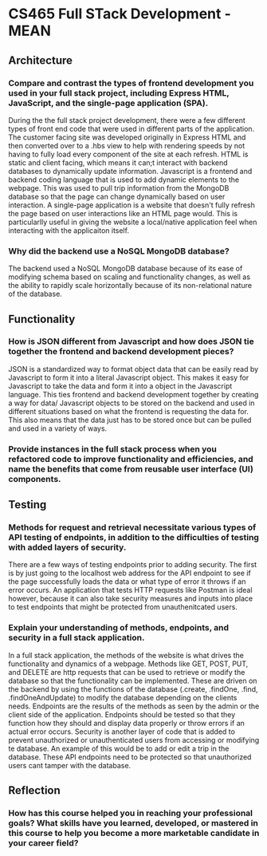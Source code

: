# CS465 Full STack Development - MEAN

## Architecture

### Compare and contrast the types of frontend development you used in your full stack project, including Express HTML, JavaScript, and the single-page application (SPA).

During the the full stack project development, there were a few different types of front end code that were used in different parts of the application.  The customer facing site was developed originally in Express HTML and then converted over to a .hbs view to help with rendering speeds by not having to fully load every component of the site at each refresh.  HTML is static and client facing, which means it can;t interact with backend databases to dynamically update information.  Javascript is a frontend and backend coding language that is used to add dynamic elements to the webpage.  This was used to pull trip information from the MongoDB database so that the page can change dynamically based on user interaction.  A single-page application is a website that doesn't fully refresh the page based on user interactions like an HTML page would.  This is particularlly useful in giving the website a local/native application feel when interacting with the applicaiton itself. 

### Why did the backend use a NoSQL MongoDB database?

The backend used a NoSQL MongoDB database because of its ease of modifying schema based on scaling and functionality changes, as well as the ability to rapidly scale horizontally because of its non-relational nature of the database.

## Functionality

### How is JSON different from Javascript and how does JSON tie together the frontend and backend development pieces?

JSON is a standardized way to format object data that can be easily read by Javascript to form it into a literal Javascript object.  This makes it easy for Javascript to take the data and form it into a object in the Javascript language.  This ties frontend and backend development together by creating a way for data/ Javascript objects to be stored on the backend and used in different situations based on what the frontend is requesting the data for. This also means that the data just has to be stored once but can be pulled and used in a variety of ways.

### Provide instances in the full stack process when you refactored code to improve functionality and efficiencies, and name the benefits that come from reusable user interface (UI) components.



## Testing

### Methods for request and retrieval necessitate various types of API testing of endpoints, in addition to the difficulties of testing with added layers of security.

There are a few ways of testing endpoints prior to adding security.  The first is by just going to the localhost web address for the API endpoint to see if the page successfully loads the data or what type of error it throws if an error occurs.  An application that tests HTTP requests like Postman is ideal however, because it can also take security measures and inputs into place to test endpoints that might be protected from unauthenitcated users.

### Explain your understanding of methods, endpoints, and security in a full stack application.

In a full stack application, the methods of the website is what drives the functionality and dynamics of a webpage.  Methods like GET, POST, PUT, and DELETE are http requests that can be used to retrieve or modify the database so that the functionality can be implemented.  These are driven on the backend by using the functions of the database (.create, .findOne, .find, .findOneAndUpdate) to modify the database depending on the clients needs.  Endpoints are the results of the methods as seen by the admin or the client side of the application.  Endpoints should be tested so that they function how they should and display data properly or throw errors if an actual error occurs.  Security is another layer of code that is added to prevent unauthorized or unauthenticated users from accessing or modifying te database.  An example of this would be to add or edit a trip in the database.  These API endpoints need to be protected so that unauthorized users cant tamper with the database.

## Reflection

### How has this course helped you in reaching your professional goals? What skills have you learned, developed, or mastered in this course to help you become a more marketable candidate in your career field?
